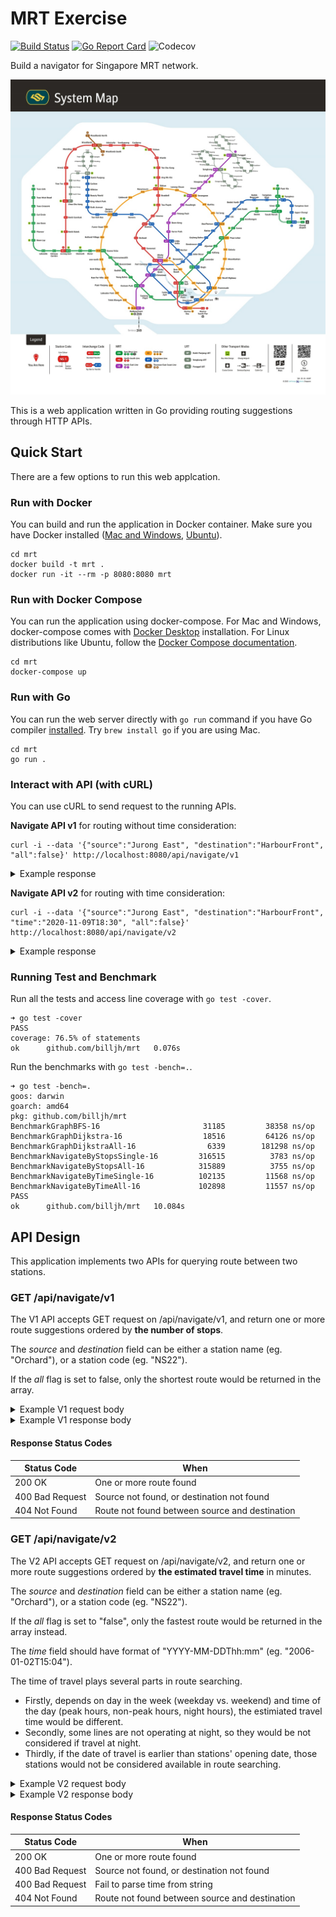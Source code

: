 # MRT Exercise

[![Build Status](https://travis-ci.org/billjh/mrt.svg?branch=master)](https://travis-ci.org/billjh/mrt)
[![Go Report Card](https://goreportcard.com/badge/github.com/billjh/mrt)](https://goreportcard.com/report/github.com/billjh/mrt)
![Codecov](https://img.shields.io/codecov/c/github/billjh/mrt)

Build a navigator for Singapore MRT network.

![mrt_map](./doc/images/mrt_sys_map_3.jpg)

This is a web application written in Go providing routing suggestions through HTTP APIs.

## Quick Start

There are a few options to run this web applcation.

### Run with Docker

You can build and run the application in Docker container. Make sure you have Docker installed ([Mac and Windows](https://www.docker.com/products/docker-desktop), [Ubuntu](https://docs.docker.com/engine/install/ubuntu/)).

```
cd mrt
docker build -t mrt .
docker run -it --rm -p 8080:8080 mrt
```

### Run with Docker Compose

You can run the application using docker-compose. For Mac and Windows, docker-compose comes with [Docker Desktop](https://www.docker.com/products/docker-desktop) installation. For Linux distributions like Ubuntu, follow the [Docker Compose documentation](https://docs.docker.com/compose/install/#install-compose-on-linux-systems).

```
cd mrt
docker-compose up
```

### Run with Go

You can run the web server directly with `go run` command if you have Go compiler [installed](https://golang.org/doc/install). Try `brew install go` if you are using Mac.

```
cd mrt
go run .
```

### Interact with API (with cURL)

You can use cURL to send request to the running APIs.

**Navigate API v1** for routing without time consideration:

```shell
curl -i --data '{"source":"Jurong East", "destination":"HarbourFront", "all":false}' http://localhost:8080/api/navigate/v1
```

<details>
<summary>Example response</summary>

```
HTTP/1.1 200 OK
Content-Type: application/json
Date: Sun, 08 Nov 2020 10:42:39 GMT
Content-Length: 612

[{"source":"Jurong East","destination":"HarbourFront","stations_travelled":10,"route":["EW24","EW23","EW22","EW21","EW20","EW19","EW18","EW17","EW16","NE3","NE1"],"instructions":["Take EW line from Jurong East to Clementi","Take EW line from Clementi to Dover","Take EW line from Dover to Buona Vista","Take EW line from Buona Vista to Commonwealth","Take EW line from Commonwealth to Queenstown","Take EW line from Queenstown to Redhill","Take EW line from Redhill to Tiong Bahru","Take EW line from Tiong Bahru to Outram Park","Change from EW line to NE line","Take NE line from Outram Park to HarbourFront"]}]
```
</details>

**Navigate API v2** for routing with time consideration:

```shell
curl -i --data '{"source":"Jurong East", "destination":"HarbourFront", "time":"2020-11-09T18:30", "all":false}' http://localhost:8080/api/navigate/v2
```

<details>
<summary>Example response</summary>

```
HTTP/1.1 200 OK
Content-Type: application/json
Date: Sun, 08 Nov 2020 10:42:53 GMT
Content-Length: 602

[{"source":"Jurong East","destination":"HarbourFront","minutes":107,"route":["EW24","EW23","EW22","EW21","EW20","EW19","EW18","EW17","EW16","NE3","NE1"],"instructions":["Take EW line from Jurong East to Clementi","Take EW line from Clementi to Dover","Take EW line from Dover to Buona Vista","Take EW line from Buona Vista to Commonwealth","Take EW line from Commonwealth to Queenstown","Take EW line from Queenstown to Redhill","Take EW line from Redhill to Tiong Bahru","Take EW line from Tiong Bahru to Outram Park","Change from EW line to NE line","Take NE line from Outram Park to HarbourFront"]}]
```
</details>


### Running Test and Benchmark

Run all the tests and access line coverage with `go test -cover`.

```
➜ go test -cover
PASS
coverage: 76.5% of statements
ok  	github.com/billjh/mrt	0.076s
```

Run the benchmarks with `go test -bench=.`.

```
➜ go test -bench=.
goos: darwin
goarch: amd64
pkg: github.com/billjh/mrt
BenchmarkGraphBFS-16                 	   31185	     38358 ns/op
BenchmarkGraphDijkstra-16            	   18516	     64126 ns/op
BenchmarkGraphDijkstraAll-16         	    6339	    181298 ns/op
BenchmarkNavigateByStopsSingle-16    	  316515	      3783 ns/op
BenchmarkNavigateByStopsAll-16       	  315889	      3755 ns/op
BenchmarkNavigateByTimeSingle-16     	  102135	     11568 ns/op
BenchmarkNavigateByTimeAll-16        	  102898	     11557 ns/op
PASS
ok  	github.com/billjh/mrt	10.084s
```

## API Design

This application implements two APIs for querying route between two stations.

### GET /api/navigate/v1

The V1 API accepts GET request on /api/navigate/v1, and return one or more route suggestions ordered by **the number of stops**.

The _source_ and _destination_ field can be either a station name (eg. "Orchard"), or a station code (eg. "NS22"). 

If the _all_ flag is set to false, only the shortest route would be returned in the array.

<details>
<summary>Example V1 request body</summary>

```javascript
{
    "source": "Jurong East",
    "destination": "HarbourFront",
    "all": true
}
```
</details>

<details>
<summary>Example V1 response body</summary>

```javascript
[
    {
        "source": "Jurong East",
        "destination": "HarbourFront",
        "stations_travelled": 10,
        "route": [
            "EW24",
            "EW23",
            "EW22",
            "EW21",
            "EW20",
            "EW19",
            "EW18",
            "EW17",
            "EW16",
            "NE3",
            "NE1"
        ],
        "instructions": [
            "Take EW line from Jurong East to Clementi",
            "Take EW line from Clementi to Dover",
            "Take EW line from Dover to Buona Vista",
            "Take EW line from Buona Vista to Commonwealth",
            "Take EW line from Commonwealth to Queenstown",
            "Take EW line from Queenstown to Redhill",
            "Take EW line from Redhill to Tiong Bahru",
            "Take EW line from Tiong Bahru to Outram Park",
            "Change from EW line to NE line",
            "Take NE line from Outram Park to HarbourFront"
        ]
    },
    {
        "source": "Jurong East",
        "destination": "HarbourFront",
        "stations_travelled": 11,
        "route": [
            "EW24",
            "EW23",
            "EW22",
            "EW21",
            "CC22",
            "CC23",
            "CC24",
            "CC25",
            "CC26",
            "CC27",
            "CC28",
            "CC29"
        ],
        "instructions": [
            "Take EW line from Jurong East to Clementi",
            "Take EW line from Clementi to Dover",
            "Take EW line from Dover to Buona Vista",
            "Change from EW line to CC line",
            "Take CC line from Buona Vista to one-north",
            "Take CC line from one-north to Kent Ridge",
            "Take CC line from Kent Ridge to Haw Par Villa",
            "Take CC line from Haw Par Villa to Pasir Panjang",
            "Take CC line from Pasir Panjang to Labrador Park",
            "Take CC line from Labrador Park to Telok Blangah",
            "Take CC line from Telok Blangah to HarbourFront"
        ]
    }
]
```
</details>

#### Response Status Codes

| Status Code     | When                                           |
|-----------------|------------------------------------------------|
| 200 OK          | One or more route found                        |
| 400 Bad Request | Source not found, or destination not found     |
| 404 Not Found   | Route not found between source and destination |

### GET /api/navigate/v2

The V2 API accepts GET request on /api/navigate/v2, and return one or more route suggestions ordered by **the estimated travel time** in minutes.

The _source_ and _destination_ field can be either a station name (eg. "Orchard"), or a station code (eg. "NS22"). 

If the _all_ flag is set to "false", only the fastest route would be returned in the array instead.

The _time_ field should have format of "YYYY-MM-DDThh:mm" (eg. "2006-01-02T15:04").

The time of travel plays several parts in route searching.
- Firstly, depends on day in the week (weekday vs. weekend) and time of the day (peak hours, non-peak hours, night hours), the estimiated travel time would be different. 
- Secondly, some lines are not operating at night, so they would be not considered if travel at night.
- Thirdly, if the date of travel is earlier than stations' opening date, those stations would not be considered available in route searching.

<details>
<summary>Example V2 request body</summary>

```javascript
{
    "source": "Jurong East",
    "destination": "HarbourFront",
    "time": "2020-10-09T18:30",
    "all": true
}
```
</details>

<details>
<summary>Example V2 response body</summary>

```javascript
[
    {
        "source": "Jurong East",
        "destination": "HarbourFront",
        "minutes": 107,
        "route": [
            "EW24",
            "EW23",
            "EW22",
            "EW21",
            "EW20",
            "EW19",
            "EW18",
            "EW17",
            "EW16",
            "NE3",
            "NE1"
        ],
        "instructions": [
            "Take EW line from Jurong East to Clementi",
            "Take EW line from Clementi to Dover",
            "Take EW line from Dover to Buona Vista",
            "Take EW line from Buona Vista to Commonwealth",
            "Take EW line from Commonwealth to Queenstown",
            "Take EW line from Queenstown to Redhill",
            "Take EW line from Redhill to Tiong Bahru",
            "Take EW line from Tiong Bahru to Outram Park",
            "Change from EW line to NE line",
            "Take NE line from Outram Park to HarbourFront"
        ]
    },
    {
        "source": "Jurong East",
        "destination": "HarbourFront",
        "minutes": 115,
        "route": [
            "EW24",
            "EW23",
            "EW22",
            "EW21",
            "CC22",
            "CC23",
            "CC24",
            "CC25",
            "CC26",
            "CC27",
            "CC28",
            "CC29"
        ],
        "instructions": [
            "Take EW line from Jurong East to Clementi",
            "Take EW line from Clementi to Dover",
            "Take EW line from Dover to Buona Vista",
            "Change from EW line to CC line",
            "Take CC line from Buona Vista to one-north",
            "Take CC line from one-north to Kent Ridge",
            "Take CC line from Kent Ridge to Haw Par Villa",
            "Take CC line from Haw Par Villa to Pasir Panjang",
            "Take CC line from Pasir Panjang to Labrador Park",
            "Take CC line from Labrador Park to Telok Blangah",
            "Take CC line from Telok Blangah to HarbourFront"
        ]
    }
]
```
</details>

#### Response Status Codes

| Status Code     | When                                           |
|-----------------|------------------------------------------------|
| 200 OK          | One or more route found                        |
| 400 Bad Request | Source not found, or destination not found     |
| 400 Bad Request | Fail to parse time from string                 |
| 404 Not Found   | Route not found between source and destination |
